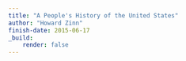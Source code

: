 ```yaml
---
title: "A People's History of the United States"
author: "Howard Zinn"
finish-date: 2015-06-17
_build:
    render: false
---
```


